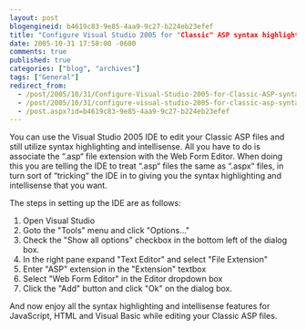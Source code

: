 ```yaml
---
layout: post
blogengineid: b4619c83-9e85-4aa9-9c27-b224eb23efef
title: "Configure Visual Studio 2005 for "Classic" ASP syntax highlighting and intellisense"
date: 2005-10-31 17:58:00 -0600
comments: true
published: true
categories: ["blog", "archives"]
tags: ["General"]
redirect_from: 
  - /post/2005/10/31/Configure-Visual-Studio-2005-for-Classic-ASP-syntax-highlighting-and-intellisense
  - /post/2005/10/31/configure-visual-studio-2005-for-classic-asp-syntax-highlighting-and-intellisense
  - /post.aspx?id=b4619c83-9e85-4aa9-9c27-b224eb23efef
---
```

<!-- more -->
<P>You can use the Visual Studio 2005 IDE to edit your Classic ASP files and still utilize syntax highlighting and intellisense. All you have to do is associate the &#8220;.asp&#8220; file extension with the Web Form Editor. When doing this you are telling the IDE to treat &#8220;.asp&#8220; files the same as &#8220;.aspx&#8220; files, in turn sort of &#8220;tricking&#8220; the IDE in to giving you the syntax highlighting and intellisense that you want.</P>
<P>The steps in setting up the IDE are as follows:</P>
<OL>
<LI>Open Visual Studio</LI>
<LI>Goto the "Tools" menu and click "Options..."</LI>
<LI>Check the "Show all options" checkbox in the bottom left of the dialog box.</LI>
<LI>In the right pane expand "Text Editor" and select "File Extension"</LI>
<LI>Enter "ASP" extension in the "Extension" textbox</LI>
<LI>Select "Web Form Editor" in the Editor dropdown box</LI>
<LI>Click the "Add" button and click "Ok" on the dialog box.</LI></OL>
<P>And now enjoy all the syntax highlighting and intellisense features for JavaScript, HTML and Visual Basic while editing your Classic ASP files.</P>
